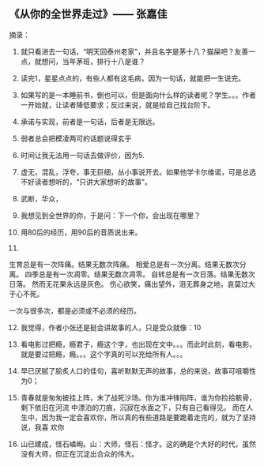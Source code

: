 ## 《从你的全世界走过》—— 张嘉佳

摘录：

1. 就只看进去一句话，“明天回泰州老家”，并且名字是茅十八？猫屎吧？友善一点，就想问，当年茅班，排行十八是谁？

2. 读完1，星星点点的，有些人都有这毛病，因为一句话，就能把一生说完。

3. 如果写的是一本睡前书，倒也可以，但是面向什么样的读者呢？学生。。。作者一开始就，让读者降低要求；反过来说，就是给自己找台阶下。

4. 承诺与实现，前者是一句话，后者是无限远。

5. 弱者总会把模凌两可的话题说得玄乎

6. 时间让我无法用一句话去做评价，因为5.

7. 虚无，混乱，浮夸，事无巨细，丛小事说开去。如果他学卡尔维诺，可是总选不好读者想听的，“只讲大家想听的故事”。

8. 武断，华众，

9. 我想见到全世界的你，于是问：下一个你，会出现在哪里？

10. 用80后的经历，用90后的音质说出来。

11.
生育总是有一次阵痛。结果无数次阵痛。 相爱总是有一次分离。结果无数次分离。 四季总是有一次凋零。结果无数次凋零。 自转总是有一次日落。结果无数次日落。 然而无花果永远是灰色。 伤心欲笑，痛出望外，泪无葬身之地，哀莫过大于心不死。

一次与很多次，都是必须或不必须的经历。

12. 我觉得，作者小张还是挺会讲故事的人，只是受众就像：10

13. 看电影过把瘾，瘾君子，瘾这个字，也出现在文中。。。而此时此刻，看电影，就是要过把瘾，瘾。。。这个字真的可以充给所有人。。。

14. 早已厌腻了脍炙人口的佳句，喜听默默无声的故事，总的来说，故事可咀嚼性为0；

15. 青春就是匆匆披挂上阵，末了战死沙场。你为谁冲锋陷阵，谁为你捡拾骸骨，剩下依旧在河流 中漂泊的刀痕，沉寂在水面之下，只有自己看得见。
而在人生中，因为我一定会喜欢你，所以真的有些道路是要跪着走完的，就为了坚持说，我喜 欢你

16. 山已建成，怪石嶙峋。山：大师，怪石：怪才。这的确是个大好的时代，虽然没有大师，但正在沉淀出合众的伟大。

